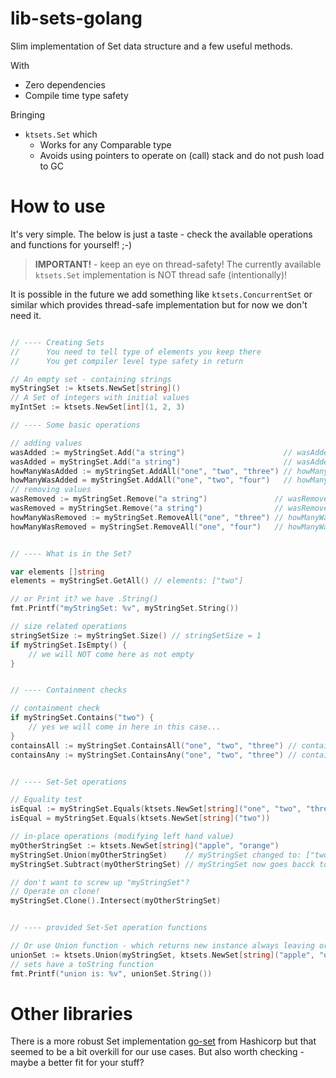 # lib-sets-golang

Slim implementation of Set data structure and a few useful methods.

With
 * Zero dependencies
 * Compile time type safety

Bringing
 * `ktsets.Set` which
    * Works for any Comparable type
    * Avoids using pointers to operate on (call) stack and do not push load to GC

# How to use

It's very simple. The below is just a taste - check the available operations and functions for yourself! ;-)

> **IMPORTANT!** - keep an eye on thread-safety! The currently available `ktsets.Set` implementation is NOT thread safe (intentionally)!  

It is possible in the future we add something like `ktsets.ConcurrentSet` or similar which provides thread-safe implementation but for now we don't need it.

```go

// ---- Creating Sets
//      You need to tell type of elements you keep there
//      You get compiler level type safety in return

// An empty set - containing strings
myStringSet := ktsets.NewSet[string]()
// A Set of integers with initial values
myIntSet := ktsets.NewSet[int](1, 2, 3)

// ---- Some basic operations

// adding values
wasAdded := myStringSet.Add("a string")                      // wasAdded = true
wasAdded = myStringSet.Add("a string")                       // wasAdded = false
howManyWasAdded := myStringSet.AddAll("one", "two", "three") // howManyWasAdded = 3
howManyWasAdded = myStringSet.AddAll("one", "two", "four")   // howManyWasAdded = 1
// removing values
wasRemoved := myStringSet.Remove("a string")               // wasRemoved = true
wasRemoved = myStringSet.Remove("a string")                // wasRemoved = false
howManyWasRemoved := myStringSet.RemoveAll("one", "three") // howManyWasRemoved = 2
howManyWasRemoved = myStringSet.RemoveAll("one", "four")   // howManyWasRemoved = 1


// ---- What is in the Set?

var elements []string
elements = myStringSet.GetAll() // elements: ["two"]

// or Print it? we have .String()
fmt.Printf("myStringSet: %v", myStringSet.String())

// size related operations
stringSetSize := myStringSet.Size() // stringSetSize = 1
if myStringSet.IsEmpty() {
    // we will NOT come here as not empty
}


// ---- Containment checks

// containment check
if myStringSet.Contains("two") {
    // yes we will come in here in this case...
}
containsAll := myStringSet.ContainsAll("one", "two", "three") // containsAll = false
containsAny := myStringSet.ContainsAny("one", "two", "three") // containsAny = true


// ---- Set-Set operations

// Equality test
isEqual := myStringSet.Equals(ktsets.NewSet[string]("one", "two", "three")) // isEqual = false
isEqual = myStringSet.Equals(ktsets.NewSet[string]("two"))                  // isEqual = true

// in-place operations (modifying left hand value)
myOtherStringSet := ktsets.NewSet[string]("apple", "orange")
myStringSet.Union(myOtherStringSet)    // myStringSet changed to: ["two", "apple", "orange"]
myStringSet.Subtract(myOtherStringSet) // myStringSet now goes bacck to: ["two"]

// don't want to screw up "myStringSet"?
// Operate on clone!
myStringSet.Clone().Intersect(myOtherStringSet)


// ---- provided Set-Set operation functions

// Or use Union function - which returns new instance always leaving original Sets untouched
unionSet := ktsets.Union(myStringSet, ktsets.NewSet[string]("apple", "orange"), ktsets.NewSet[string]("strawberry"))
// sets have a toString function
fmt.Printf("union is: %v", unionSet.String())

```

# Other libraries

There is a more robust Set implementation [go-set](https://github.com/hashicorp/go-set) from Hashicorp but that seemed to be a bit overkill for our use cases. But also worth checking - maybe a better fit for your stuff?
